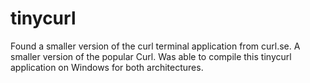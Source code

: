 # tinycurl
Found a smaller version of the curl terminal application from curl.se. A smaller version of the popular Curl. 
Was able to compile this tinycurl application on Windows for both architectures. 